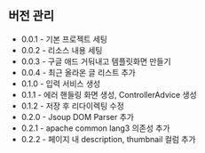 ## 버전 관리
* 0.0.1 - 기본 프로젝트 세팅
* 0.0.2 - 리소스 내용 세팅
* 0.0.3 - 구글 애드 거둬내고 템플릿화면 만들기
* 0.0.4 - 최근 올라온 글 리스트 추가
* 0.1.0 - 입력 서비스 생성
* 0.1.1 - 에러 핸들링 화면 생성, ControllerAdvice 생성
* 0.1.2 - 저장 후 리다이렉팅 수정
* 0.2.0 - Jsoup DOM Parser 추가
* 0.2.1 - apache common lang3 의존성 추가
* 0.2.2 - 페이지 내 description, thumbnail 컬럼 추가